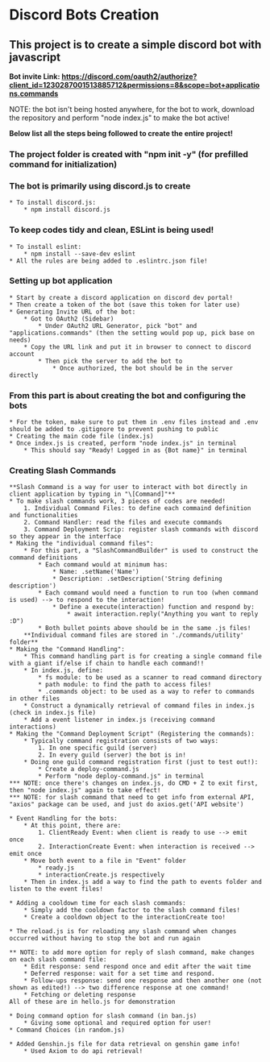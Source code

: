 # Discord Bots Creation

## This project is to create a simple discord bot with javascript

**Bot invite Link: https://discord.com/oauth2/authorize?client_id=1230287001513885712&permissions=8&scope=bot+applications.commands**

NOTE: the bot isn't being hosted anywhere, for the bot to work, download the repository and perform "node index.js" to make the bot active!

**Below list all the steps being followed to create the entire project!**

### The project folder is created with "npm init -y" (for prefilled command for initialization)

### The bot is primarily using discord.js to create
    * To install discord.js:
        * npm install discord.js

### To keep codes tidy and clean, ESLint is being used!
    * To install eslint:
        * npm install --save-dev eslint
    * All the rules are being added to .eslintrc.json file!

### Setting up bot application
    * Start by create a discord application on discord dev portal!
    * Then create a token of the bot (save this token for later use)
    * Generating Invite URL of the bot:
        * Got to OAuth2 (Sidebar)
            * Under OAuth2 URL Generator, pick "bot" and "applications.commands" (then the setting would pop up, pick base on needs)
        * Copy the URL link and put it in browser to connect to discord account
            * Then pick the server to add the bot to
                * Once authorized, the bot should be in the server directly

### From this part is about creating the bot and configuring the bots
    * For the token, make sure to put them in .env files instead and .env should be added to .gitignore to prevent pushing to public
    * Creating the main code file (index.js)
    * Once index.js is created, perform "node index.js" in terminal
        * This should say "Ready! Logged in as {Bot name}" in terminal

### Creating Slash Commands
    **Slash Command is a way for user to interact with bot directly in client application by typing in "\[Command]"**
    * To make slash commands work, 3 pieces of codes are needed!
        1. Individual Command Files: to define each commaind definition and functionalities
        2. Command Handler: read the files and execute commands
        3. Command Deployment Scrip: register slash commands with discord so they appear in the interface
    * Making the "individual command files":
        * For this part, a "SlashCommandBuilder" is used to construct the command definitions
            * Each command would at minimum has:
                * Name: .setName('Name')
                * Description: .setDescription('String defining description')
            * Each command would need a function to run too (when command is used) --> to respond to the interaction!
                * Define a execute(interaction) function and respond by:
                    * await interaction.reply("Anything you want to reply :D")
            * Both bullet points above should be in the same .js files!
        **Individual command files are stored in './commands/utility' folder**
    * Making the "Command Handling":
        * This command handling part is for creating a single command file with a giant if/else if chain to handle each command!!
        * In index.js, define:
            * fs module: to be used as a scanner to read command directory
            * path module: to find the path to access files!
            * .commands object: to be used as a way to refer to commands in other files
        * Construct a dynamically retrieval of command files in index.js (check in index.js file)
        * Add a event listener in index.js (receiving command interactions)
    * Making the "Command Deployment Script" (Registering the commands):
        * Typically command registration consists of two ways:
            1. In one specific guild (server)
            2. In every guild (server) the bot is in!
        * Doing one guild command registration first (just to test out!):
            * Create a deploy-command.js 
            * Perform "node deploy-command.js" in terminal
    *** NOTE: once there's changes on index.js, do CMD + Z to exit first, then "node index.js" again to take effect!
    *** NOTE: for slash command that need to get info from external API, "axios" package can be used, and just do axios.get('API website')

    * Event Handling for the bots:
        * At this point, there are:
            1. ClientReady Event: when client is ready to use --> emit once
            2. InteractionCreate Event: when interaction is received --> emit once
        * Move both event to a file in "Event" folder
            * ready.js
            * interactionCreate.js respectively
        * Then in index.js add a way to find the path to events folder and listen to the event files!

    * Adding a cooldown time for each slash commands: 
        * Simply add the cooldown factor to the slash command files!
        * Create a cooldown object to the interactionCreate too!

    * The reload.js is for reloading any slash command when changes occurred without having to stop the bot and run again

    ** NOTE: to add more option for reply of slash command, make changes on each slash command file:
        * Edit response: send respond once and edit after the wait time
        * Deferred response: wait for a set time and respond.
        * Follow-ups response: send one response and then another one (not shown as edited!) --> two difference response at one command!
        * Fetching or deleting response
    All of these are in hello.js for demonstration

    * Doing command option for slash command (in ban.js)
        * Giving some optional and required option for user!
    * Command Choices (in random.js)

    * Added Genshin.js file for data retrieval on genshin game info!
        * Used Axiom to do api retrieval!
